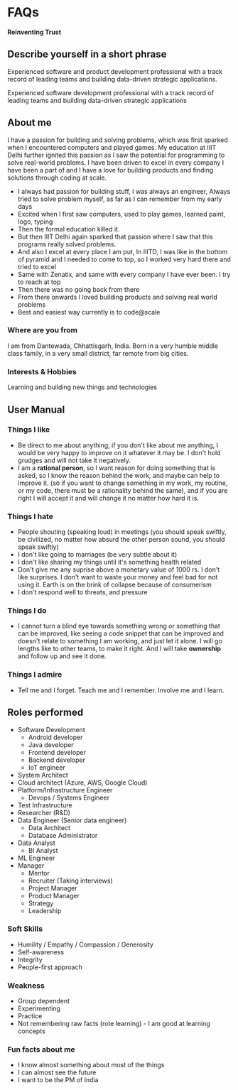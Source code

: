# FAQs

**Reinventing Trust**

## Describe yourself in a short phrase

Experienced software and product development professional with a track record of leading teams and building data-driven strategic applications.

Experienced software development professional with a track record of leading teams and building data-driven strategic applications

## About me

I have a passion for building and solving problems, which was first sparked when I encountered computers and played games. My education at IIIT Delhi further ignited this passion as I saw the potential for programming to solve real-world problems. I have been driven to excel in every company I have been a part of and I have a love for building products and finding solutions through coding at scale.

- I always had passion for building stuff, I was always an engineer, Always tried to solve problem myself, as far as I can remember from my early days
- Excited when I first saw computers, used to play games, learned paint, logo, typing
- Then the formal education killed it.
- But then IIIT Delhi again sparked that passion where I saw that this programs really solved problems.
- And also I excel at every place I am put, In IIITD, I was like in the bottom of pyramid and I needed to come to top, so I worked very hard there and tried to excel
- Same with Zenatix, and same with every company I have ever been. I try to reach at top
- Then there was no going back from there
- From there onwards I loved building products and solving real world problems
- Best and easiest way currently is to code@scale

### Where are you from

I am from Dantewada, Chhattisgarh, India. Born in a very humble middle class family, in a very small district, far remote from big cities.

### Interests & Hobbies

Learning and building new things and technologies

## User Manual

### Things I like

- Be direct to me about anything, if you don't like about me anything, I would be very happy to improve on it whatever it may be. I don't hold grudges and will not take it negatively.
- I am a **rational person**, so I want reason for doing something that is asked, so I know the reason behind the work, and maybe can help to improve it. (so if you want to change something in my work, my routine, or my code, there must be a rationality behind the same), and if you are right I will accept it and will change it no matter how hard it is.

### Things I hate

- People shouting (speaking loud) in meetings (you should speak swiftly, be civilized, no matter how absurd the other person sound, you should speak swiftly)
- I don't like going to marriages (be very subtle about it)
- I don't like sharing my things until it's something health related
- Don't give me any suprise above a monetary value of 1000 rs. I don't like surprises. I don't want to waste your money and feel bad for not using it. Earth is on the brink of collapse because of consumerism
- I don't respond well to threats, and pressure

### Things I do

- I cannot turn a blind eye towards something wrong or something that can be improved, like seeing a code snippet that can be improved and doesn't relate to something I am working, and just let it alone. I will go lengths like to other teams, to make it right. And I will take **ownership** and follow up and see it done.

### Things I admire

- Tell me and I forget. Teach me and I remember. Involve me and I learn.

## Roles performed

- Software Development
    - Android developer
    - Java developer
    - Frontend developer
    - Backend developer
    - IoT engineer
- System Architect
- Cloud architect (Azure, AWS, Google Cloud)
- Platform/Infrastructure Engineer
    - Devops / Systems Engineer
- Test Infrastructure
- Researcher (R&D)
- Data Engineer (Senior data engineer)
    - Data Architect
    - Database Administrator
- Data Analyst
    - BI Analyst
- ML Engineer
- Manager
    - Mentor
    - Recruiter (Taking interviews)
    - Project Manager
    - Product Manager
    - Strategy
    - Leadership

### Soft Skills

- Humility / Empathy / Compassion / Generosity
- Self-awareness
- Integrity
- People-first approach

### Weakness

- Group dependent
- Experimenting
- Practice
- Not remembering raw facts (rote learning) - I am good at learning concepts

### Fun facts about me

- I know almost something about most of the things
- I can almost see the future
- I want to be the PM of India

